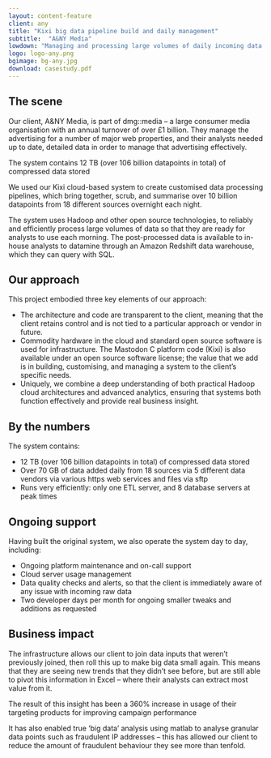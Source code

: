 ```yaml
---
layout: content-feature
client: any
title: "Kixi big data pipeline build and daily management"
subtitle:  "A&NY Media"
lowdown: "Managing and processing large volumes of daily incoming data for a £1bn-turnover consumer media organisation, making it available in a data warehouse for their analysts to query. "
logo: logo-any.png
bgimage: bg-any.jpg
download: casestudy.pdf
---
```

## The scene
Our client, A&NY Media, is part of dmg::media – a large consumer media organisation with an annual turnover of over £1 billion. They manage the advertising for a number of major web properties, and their analysts needed up to date, detailed data in order to manage that advertising effectively.
<aside>
  <p>The system contains 12 TB (over 106 billion datapoints in total) of compressed data stored</p>
</aside>
We used our Kixi cloud-based system to create customised data processing pipelines, which bring together, scrub, and summarise over 10 billion datapoints from 18 different sources overnight each night.

The system uses Hadoop and other open source technologies, to reliably and efficiently process large volumes of data so that they are ready for analysts to use each morning. The post-processed data is available to in-house analysts to datamine through an Amazon Redshift data warehouse, which they can query with SQL.

## Our approach
This project embodied three key elements of our approach:
- The architecture and code are transparent to the client, meaning that the client retains control and is not tied to a particular approach or vendor in future.
- Commodity hardware in the cloud and standard open source software is used for infrastructure. The Mastodon C platform code (Kixi) is also available under an open source software license; the value that we add is in building, customising, and managing a system to the client’s specific needs.
- Uniquely, we combine a deep understanding of both practical Hadoop cloud architectures and advanced analytics, ensuring that systems both function effectively and provide real business insight.

## By the numbers
The system contains:

- 12 TB (over 106 billion datapoints in total) of compressed data stored
- Over 70 GB of data added daily from 18 sources via 5 different data vendors via various https web services and files via sftp
- Runs very efficiently: only one ETL server, and 8 database servers at peak times

## Ongoing support
Having built the original system, we also operate the system day to day, including:

- Ongoing platform maintenance and on-call support
- Cloud server usage management
- Data quality checks and alerts, so that the client is immediately aware of any issue with incoming raw data
- Two developer days per month for ongoing smaller tweaks and additions as requested

## Business impact
The infrastructure allows our client to join data inputs that weren’t previously joined, then roll this up to make big data small again. This means that they are seeing new trends that they didn’t see before, but are still able to pivot this information in Excel – where their analysts can extract most value from it.

The result of this insight has been a 360% increase in usage of their targeting products for improving campaign performance

It has also enabled true ‘big data’ analysis using matlab to analyse granular data points such as fraudulent IP addresses – this has allowed our client to reduce the amount of fraudulent behaviour they see more than tenfold.
